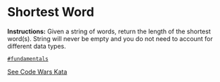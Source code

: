 # Shortest Word

**Instructions:**  Given a string of words, return the length of the shortest word(s). String will never be empty and you do not need to account for different data types.

[`#fundamentals`](#fundamentals)

[See Code Wars Kata](https://www.codewars.com/kata/57cebe1dc6fdc20c57000ac9)  
